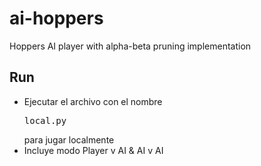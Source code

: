 # ai-hoppers
Hoppers AI player with alpha-beta pruning implementation
## Run
* Ejecutar el archivo con el nombre <pre>local.py</pre> para jugar localmente
* Incluye modo Player v AI & AI v AI
